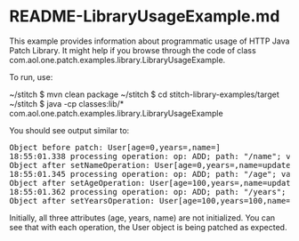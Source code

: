 README-LibraryUsageExample.md
=============================

This example provides information about programmatic usage of HTTP Java Patch Library.
It might help if you browse through the code of class com.aol.one.patch.examples.library.LibraryUsageExample.

To run, use:

~/stitch $ mvn clean package
~/stitch $ cd stitch-library-examples/target
~/stitch $ java -cp classes:lib/* com.aol.one.patch.examples.library.LibraryUsageExample

You should see output similar to:

<pre>
Object before patch: User[age=0,years=<null>,name=<null>]
18:55:01.338 processing operation: op: ADD; path: "/name"; value: "updatedName"
Object after setNameOperation: User[age=0,years=<null>,name=updatedName]
18:55:01.345 processing operation: op: ADD; path: "/age"; value: 100
Object after setAgeOperation: User[age=100,years=<null>,name=updatedName]
18:55:01.362 processing operation: op: ADD; path: "/years"; value: 100
Object after setYearsOperation: User[age=100,years=100,name=updatedName]
</pre>

Initially, all three attributes (age, years, name) are not initialized. You can see that with each operation, the User object is being patched as expected.
